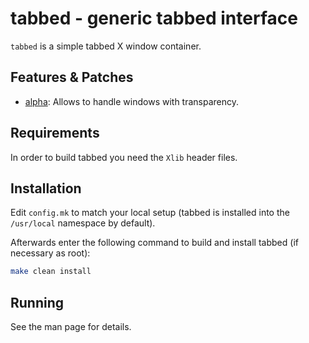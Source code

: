 # tabbed - generic tabbed interface

`tabbed` is a simple tabbed X window container.


## Features & Patches

- [alpha](https://tools.suckless.org/tabbed/patches/alpha/): Allows to handle windows with transparency.

## Requirements

In order to build tabbed you need the `Xlib` header files.

## Installation

Edit `config.mk` to match your local setup (tabbed is installed into the `/usr/local` namespace by default).

Afterwards enter the following command to build and install tabbed
(if necessary as root):

```bash
make clean install
```

## Running

See the man page for details.
